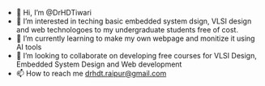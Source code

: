 - 👋 Hi, I’m @DrHDTiwari
- 👀 I’m interested in teching basic embedded system dsign, VLSI design and web technologoes to my undergraduate students free of cost.
- 🌱 I’m currently learning to make my own webpage and monitize it using AI tools
- 💞️ I’m looking to collaborate on developing free courses for VLSI Design, Embedded System Design and Web development
- 📫 How to reach me drhdt.raipur@gmail.com

<!---
DrHDTiwari/DrHDTiwari is a ✨ special ✨ repository because its `README.md` (this file) appears on your GitHub profile.
You can click the Preview link to take a look at your changes.
--->
